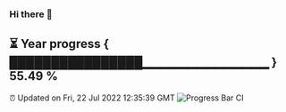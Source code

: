 ### Hi there 👋
⏳ Year progress { ████████████████▁▁▁▁▁▁▁▁▁▁▁▁▁▁ } 55.49 %
---
⏰ Updated on Fri, 22 Jul 2022 12:35:39 GMT
![Progress Bar CI](https://github.com/liununu/liununu/workflows/Progress%20Bar%20CI/badge.svg)
